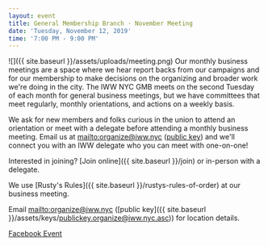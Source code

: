 ```yaml
---
layout: event
title: General Membership Branch · November Meeting
date: 'Tuesday, November 12, 2019'
time: '7:00 PM - 9:00 PM'
---
```

![]({{ site.baseurl }}/assets/uploads/meeting.png)
Our monthly business meetings are a space where we hear report backs from our campaigns and for our membership to make decisions on the organizing and broader work we're doing in the city. The IWW NYC GMB meets on the second Tuesday of each month for general business meetings, but we have committees that meet regularly, monthly orientations, and actions on a weekly basis.

We ask for new members and folks curious in the union to attend an orientation or meet with a delegate before attending a monthly business meeting. Email us at <mailto:organize@iww.nyc> ([public key](/assets/keys/publickey.organize@iww.nyc.asc)) and we'll connect you with an IWW delegate who you can meet with one-on-one!

Interested in joining? [Join online]({{ site.baseurl }}/join) or in-person with a delegate.

We use [Rusty's Rules]({{ site.baseurl }}/rustys-rules-of-order) at our business meeting.

Email <mailto:organize@iww.nyc> ([public key]({{ site.baseurl }}/assets/keys/publickey.organize@iww.nyc.asc)) for location details.

[Facebook Event](https://www.facebook.com/events/342080236509948)
